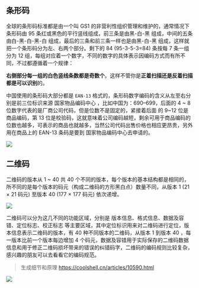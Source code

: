 ## 条形码

全球的条形码标准都是由一个叫 GS1
的非营利性组织管理和维护的，通常情况下条形码由 95
条红或黑色的平行竖线组成，前三条是由黑-白-黑
组成，中间的五条由白-黑-白-黑-白
组成，最后的三条和前三条一样也是由黑-白-黑
组成，这样就把一个条形码分为左、右两个部分。剩下的 84 (95-3-5-3=84) 条按每 7 条一组分为 12 组，每组对应着一个数字，不同的数字的具体表示因编码方式而有所不同，不过都遵循着一个规律：

**右侧部分每一组的白色竖线条数都是奇数个**。这样不管你是**正着扫描还是反着扫描都是可以识别**的。

中国使用的条形码大部分都是 `EAN-13` 格式的，条形码数字编码的含义从左至右分别是前三位标识来源 国家物品编码中心 ，比如中国为：690–699，后面的 4 ~ 8 位数字代表的是厂商公司代码，但是位数不是固定的，紧接着后面 的 9~12 位是商品编码，第 13 位是校验码，这就意味着公司编码越短，剩余可用于商品编码的位数也越多，可表示的商品也就越多，当然公司代码出售价格也相应更昂贵，另外用在商品上的 EAN-13
条码是要到 国家物品编码中心去申请的。

![](https://gcy-1306312261.cos.ap-chengdu.myqcloud.com/blog/20230706001630.png)

## 二维码

二维码的版本从 1 ~ 40 共 40 个不同的版本，每个版本的基本结构都是相同的，所不同的是每个版本的码元（构成二维码的方形黑白点）数量不同，从版本 1 (21 × 21 码元) 至版本 40 (177 × 177 码元) 依次递增。

![](https://gcy-1306312261.cos.ap-chengdu.myqcloud.com/blog/20230706002600.png)

二维码可以分为这几不同的功能区域，分别是 版本信息、格式信息、数据及容错、定位标志、校正标志 等主要区域，其中定位标识用来对二维码进行定位，版本信息表示二维码的版本，有 40 种不同版本的二维码，从版本 1 到版本 40 ，每一版本比前一个版本每边增加 4 个码元，数据及容错用于实际保存的二维码数据信息和用于修正二维码损坏带来的错误的纠错码字，二维码的编码规则比较复杂，感兴趣的朋友可以去看看它的编码规范。

> 生成细节和原理 https://coolshell.cn/articles/10590.html

![](https://gcy-1306312261.cos.ap-chengdu.myqcloud.com/blog/20230706002623.png)
